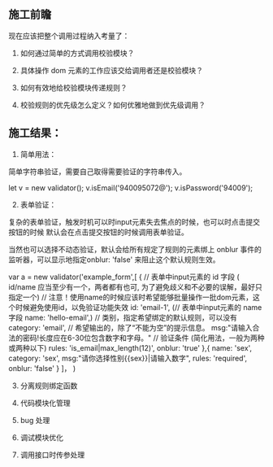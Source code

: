 ## 施工前瞻

现在应该把整个调用过程纳入考量了：

1. 如何通过简单的方式调用校验模块？

2. 具体操作 dom 元素的工作应该交给调用者还是校验模块？

3. 如何有效地给校验模块传递规则？

4. 校验规则的优先级怎么定义？如何优雅地做到优先级调用？


## 施工结果：

1. 简单用法：

简单字符串验证，需要自己取得需要验证的字符串传入。

let v = new validator();
v.isEmail('940095072@');
v.isPassword('94009');

2. 表单验证：

复杂的表单验证，触发时机可以时input元素失去焦点的时候，也可以时点击提交按钮的时候
默认会在点击提交按钮的时候调用表单验证。

当然也可以选择不动态验证，默认会给所有规定了规则的元素绑上 onblur 事件的监听器，可以显示地指定onblur: 'false' 来阻止这个默认规则生效。

var a = new validator('example_form',[
    {
        // 表单中input元素的 id 字段 ( id/name 应当至少有一个，两者都有也可, 为了避免歧义和不必要的误解，最好只指定一个)
        // 注意！使用name的时候应该时希望能够批量操作一批dom元素，这个时候避免使用id，以免验证功能失效
        id: 'email-1',
        (// 表单中input元素的 name 字段
        name: 'hello-email',)
        // 类别，指定希望绑定的默认规则，可以没有
        category: 'email',
        // 希望输出的，除了“不能为空”的提示信息。
        msg:"请输入合法的密码!长度应在6-30位包含数字和字母。"
        // 验证条件 (简化用法，一般为两种或两种以下)
        rules: 'is_email|max_length(12)',
        onblur: 'true'
    },{
        name: 'sex',
        category: 'sex',
        msg:"请你选择性别{{sex}}|请输入数字",
        rules: 'required',
        onblur: 'false'
    }
]， )

3. 分离规则绑定函数

4. 代码模块化管理

5. bug 处理

6. 调试模块优化

7. 调用接口时传参处理